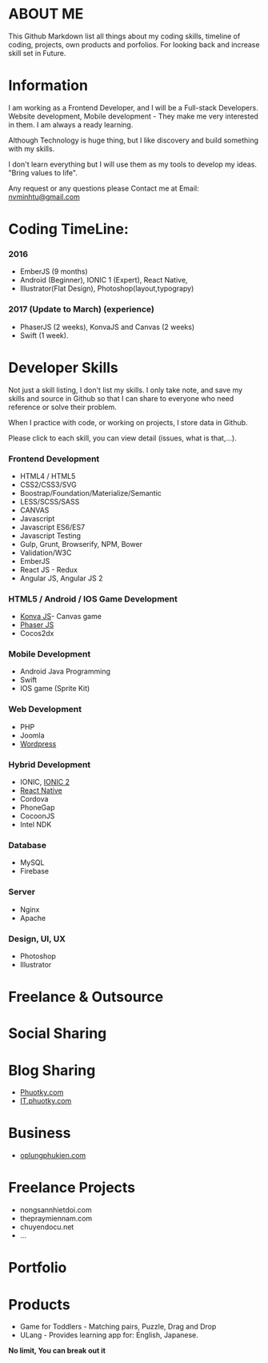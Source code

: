 # ABOUT ME

This Github Markdown list all things about my coding skills, timeline of coding, projects, own products and porfolios.
For looking back and increase skill set in Future.

# Information

I am working as a Frontend Developer, and I will be a Full-stack Developers.
Website development, Mobile development - They make me very interested in them. I am always a ready learning.

Although Technology is huge thing, but I like discovery and build something with my skills.

I don't learn everything but I will use them as my tools to develop my ideas.
"Bring values to life".

Any request or any questions please Contact me at
Email: nvminhtu@gmail.com

# Coding TimeLine:
### 2016
* EmberJS (9 months)
* Android (Beginner), IONIC 1 (Expert), React Native,
* Illustrator(Flat Design), Photoshop(layout,typograpy)

### 2017 (Update to March) (experience)
* PhaserJS (2 weeks), KonvaJS and Canvas (2 weeks)
* Swift (1 week).


# Developer Skills
Not just a skill listing, I don't list my skills.
I only take note, and save my skills and source in Github so that I can share to everyone who need reference or solve their problem.

When I practice with code, or working on projects, I store data in Github.

Please click to each skill, you can view detail (issues, what is that,...).

### Frontend Development
* HTML4 / HTML5
* CSS2/CSS3/SVG
* Boostrap/Foundation/Materialize/Semantic
* LESS/SCSS/SASS
* CANVAS
* Javascript
* Javascript ES6/ES7
* Javascript Testing
* Gulp, Grunt, Browserify, NPM, Bower
* Validation/W3C
* EmberJS
* React JS - Redux
* Angular JS, Angular JS 2

### HTML5 / Android / IOS Game Development
* [Konva JS]- Canvas game
* [Phaser JS]
* Cocos2dx

### Mobile Development
* Android Java Programming
* Swift
* IOS game (Sprite Kit)

### Web Development
* PHP
* Joomla
* [Wordpress]

### Hybrid Development
* IONIC, [IONIC 2]
* [React Native]
* Cordova
* PhoneGap
* CocoonJS
* Intel NDK

### Database
* MySQL
* Firebase

### Server
* Nginx
* Apache

### Design, UI, UX
* Photoshop
* Illustrator

# Freelance & Outsource


# Social Sharing

# Blog Sharing
* [Phuotky.com]
* [IT.phuotky.com]

# Business
* [oplungphukien.com]

# Freelance Projects
* nongsannhietdoi.com
* thepraymiennam.com
* chuyendocu.net
* ...

# Portfolio

# Products
* Game for Toddlers - Matching pairs, Puzzle, Drag and Drop
* ULang - Provides learning app for: English, Japanese.

**No limit, You can break out it**

[//]: # (These are reference links used in the body of this note and get stripped out when the markdown processor does its job. There is no need to format nicely because it shouldn't be seen. Thanks SO - http://stackoverflow.com/questions/4823468/store-comments-in-markdown-syntax)

[Konva JS]: <https://github.com/nvminhtu/KonvaJS>
[React JS]: <https://github.com/nvminhtu/ReactJS>
[Phaser JS]: <https://github.com/nvminhtu/LearnPhaser>
[React Native]: <https://github.com/nvminhtu/React-Native>
[Wordpress]: <https://github.com/nvminhtu/Wordpress-Essentials>
[IONIC 2]: <https://github.com/nvminhtu/ionic2>
[React Native]: <>
[IT.phuotky.com]: <http://it.phuotky.com/>
[Phuotky.com]: <http://phuotky.com/>
[oplungphukien.com]: <http://oplungphukien.com/>
